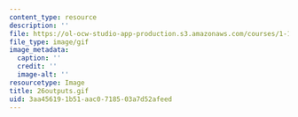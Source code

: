 ```yaml
---
content_type: resource
description: ''
file: https://ol-ocw-studio-app-production.s3.amazonaws.com/courses/1-124j-foundations-of-software-engineering-fall-2000/3aa456191b51aac0718503a7d52afeed_26outputs.gif
file_type: image/gif
image_metadata:
  caption: ''
  credit: ''
  image-alt: ''
resourcetype: Image
title: 26outputs.gif
uid: 3aa45619-1b51-aac0-7185-03a7d52afeed
---
```

